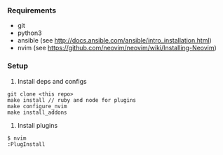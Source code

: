 ### Requirements

* git
* python3
* ansible (see http://docs.ansible.com/ansible/intro_installation.html)
* nvim (see https://github.com/neovim/neovim/wiki/Installing-Neovim)

### Setup

1. Install deps and configs
```
git clone <this repo>
make install // ruby and node for plugins
make configure_nvim
make install_addons
```

1. Install plugins
```
$ nvim
:PlugInstall
```
